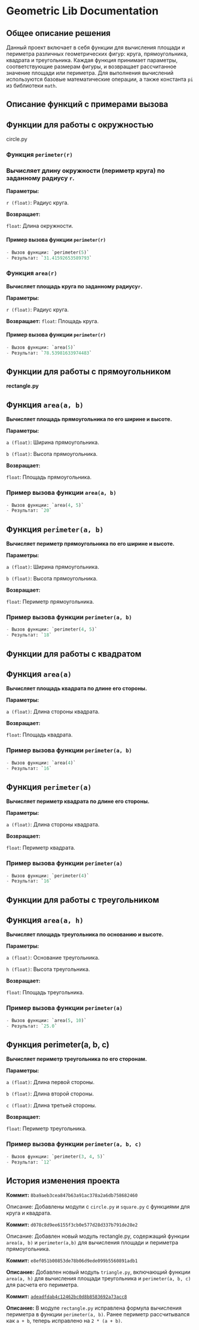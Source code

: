 # **Geometric Lib Documentation** 
## **Общее описание решения**
Данный проект включает в себя функции для вычисления площади и периметра различных геометрических фигур: круга, прямоугольника, квадрата и треугольника. Каждая функция принимает параметры, соответствующие размерам фигуры, и возвращает рассчитанное значение площади или периметра. Для выполнения вычислений используются базовые математические операции, а также константа `pi` из библиотеки `math`.

## Описание функций с примерами вызова

## Функции для работы с окружностью
circle.py

### Функция `perimeter(r)`

### Вычисляет длину окружности (периметр круга) по заданному радиусу `r`.

**Параметры:**

`r (float)`: Радиус круга.

**Возвращает:**

`float`: Длина окружности.

#### Пример вызова функции `perimeter(r)`
```python
- Вызов функции: `perimeter(5)`
- Результат: `31.41592653589793`
```

    
### Функция `area(r)`

**Вычисляет площадь круга по заданному радиусу`r`.**

**Параметры:**

`r (float)`: Радиус круга.

**Возвращает:**
`float`: Площадь круга.

#### Пример вызова функции `perimeter(r)`
```python
- Вызов функции: `area(5)`
- Результат: `78.53981633974483`
```

## Функции для работы с прямоугольником
**rectangle.py**

## Функция `area(a, b)`

**Вычисляет площадь прямоугольника по его ширине и высоте.**

**Параметры:**

`a (float)`: Ширина прямоугольника.

`b (float)`: Высота прямоугольника.

**Возвращает:**

`float`: Площадь прямоугольника.

### Пример вызова функции `area(a, b)`
```python
- Вызов функции: `area(4, 5)`
- Результат: `20`
```

## Функция `perimeter(a, b)`

**Вычисляет периметр прямоугольника по его ширине и высоте.**

**Параметры:**

`a (float)`: Ширина прямоугольника.

`b (float)`: Высота прямоугольника.

**Возвращает:**

`float`: Периметр прямоугольника.

### Пример вызова функции `perimeter(a, b)`
```python
- Вызов функции: `perimeter(4, 5)`
- Результат: `18`
```

## **Функции для работы с квадратом**

## Функция `area(a)`

**Вычисляет площадь квадрата по длине его стороны.**

**Параметры:**

`a (float)`: Длина стороны квадрата.

**Возвращает:**

`float`: Площадь квадрата.

### Пример вызова функции `perimeter(a, b)`
```python
- Вызов функции: `area(4)`
- Результат: `16`
```

## Функция `perimeter(a)`

**Вычисляет периметр квадрата по длине его стороны.**

**Параметры:**

`a (float)`: Длина стороны квадрата.

**Возвращает:**

`float`: Периметр квадрата.

### Пример вызова функции `perimeter(a)`
```python
- Вызов функции: `perimeter(4)`
- Результат: `16`
```

## **Функции для работы с треугольником**

## Функция `area(a, h)`

**Вычисляет площадь треугольника по основанию и высоте.**

**Параметры:**

`a (float)`: Основание треугольника.

`h (float)`: Высота треугольника.

**Возвращает:**

`float`: Площадь треугольника.

### Пример вызова функции `perimeter(a)`
```python
- Вызов функции: `area(5, 10)`
- Результат: `25.0`
```

## Функция perimeter(a, b, c)

**Вычисляет периметр треугольника по его сторонам.**

**Параметры:**

`a (float)`: Длина первой стороны.

`b (float)`: Длина второй стороны.

`c (float)`: Длина третьей стороны.

**Возвращает:**

`float`: Периметр треугольника.

### Пример вызова функции `perimeter(a, b, c)`
```python
- Вызов функции: `perimeter(3, 4, 5)`
- Результат: `12`
```

## История изменения проекта

**Коммит:** `8ba9aeb3cea847b63a91ac378a2a6db758682460`

Описание: Добавлены модули c `circle.py` и `square.py` с функциями для круга и квадрата.

**Коммит:** `d078c8d9ee6155f3cb0e577d28d337b791de28e2`

Описание: Добавлен новый модуль rectangle.py, содержащий функции `area(a, b)` и `perimeter(a,b)` для вычисления площади и периметра прямоугольника.

**Коммит:** `e8ef051b00853de78b06d9ede099b5560891adb1`

**Описание:** Добавлен новый модуль `triangle.py`, включающий функции `area(a, h)` для вычисления площади треугольника и `perimeter(a, b, c)` для расчета его периметра.

**Коммит:**  [`adeadfdab4c12462bc0d8b8583692a73acc8`](https://github.com/kondratevakk/geometric_lib/commit/0766f59b3ea85db664c6673421c5122d75b3323b)

**Описание:** В модуле `rectangle.py` исправлена формула вычисления периметра в функции `perimeter(a, b)`. Ранее периметр рассчитывался как `a + b`, теперь исправлено на `2 * (a + b)`.
